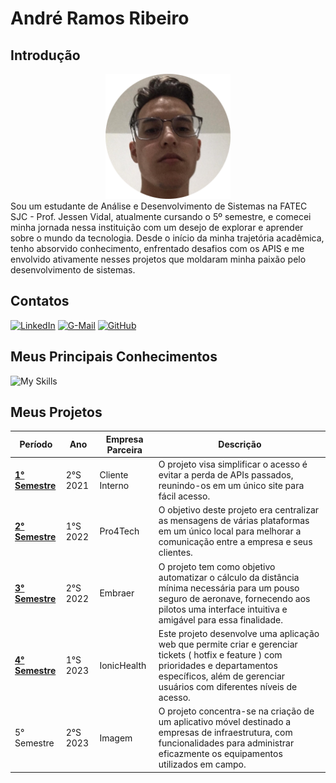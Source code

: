 # André Ramos Ribeiro

## Introdução

<div align="center">
<img src="./Img/foto.png" width="200px" />
</div>

<div>
   <img align="left">
   Sou um estudante de Análise e Desenvolvimento de Sistemas na FATEC SJC - Prof. Jessen Vidal, atualmente cursando o 5º semestre, e comecei minha jornada nessa instituição com um desejo de explorar e aprender sobre o mundo da tecnologia. Desde o início da minha trajetória acadêmica, tenho absorvido conhecimento, enfrentado desafios com os APIS e me envolvido ativamente nesses projetos que moldaram minha paixão pelo desenvolvimento de sistemas.  
</div>

## Contatos

[![LinkedIn](https://img.shields.io/badge/LinkedIn-0077B5?style=for-the-badge&logo=linkedin&logoColor=white)](https://www.linkedin.com/in/andre-ramos-ribeiro-320621226/) 
[![G-Mail](	https://img.shields.io/badge/Gmail-D14836?style=for-the-badge&logo=gmail&logoColor=white)](mailto:ribeiro.andre.g7@gmail.com) 
[![GitHub](https://img.shields.io/badge/GitHub-100000?style=for-the-badge&logo=github&logoColor=white)](https://github.com/New-Tomorrow) 



## Meus Principais Conhecimentos

![My Skills](https://skillicons.dev/icons?i=ts,js,nodejs,mysql,postgres,html,css,react,github,dark)


## Meus Projetos


|Período	|Ano | Empresa Parceira| Descrição
| ----------------- | ----------------- | ----------------- |  ----------------- | 
| <a href="https://github.com/New-Tomorrow/TG-I/tree/main/Portfolio/primeiro.md">**1° Semestre**   |2°S 2021   |Cliente Interno|O projeto visa simplificar o acesso é evitar a perda de APIs passados, reunindo-os em um único site para fácil acesso. |
|<a href="https://github.com/New-Tomorrow/TG-I/tree/main/Portfolio/segundo.md">**2° Semestre**	|1°S 2022   |Pro4Tech   | O objetivo deste projeto era centralizar as mensagens de várias plataformas em um único local para melhorar a comunicação entre a empresa e seus clientes.
|<a href="https://github.com/New-Tomorrow/TG-I/tree/main/Portfolio/terceiro.md">**3° Semestre**	|2°S 2022   |Embraer   |O projeto tem como objetivo automatizar o cálculo da distância mínima necessária para um pouso seguro de aeronave, fornecendo aos pilotos uma interface intuitiva e amigável para essa finalidade.
|<a href="https://github.com/New-Tomorrow/TG-I/tree/main/Portfolio/quarto.md">**4° Semestre**	|1°S 2023   |IonicHealth   |Este projeto desenvolve uma aplicação web que permite criar e gerenciar tickets ( hotfix e feature ) com prioridades e departamentos específicos, além de gerenciar usuários com diferentes níveis de acesso.
|5° Semestre	|2°S 2023   |Imagem   |O projeto concentra-se na criação de um aplicativo móvel destinado a empresas de infraestrutura, com funcionalidades para administrar eficazmente os equipamentos utilizados em campo.



